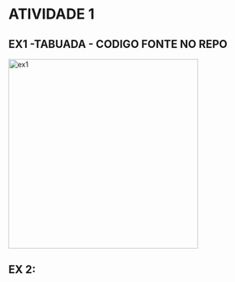 # ATIVIDADE 1 
## EX1 -TABUADA - CODIGO FONTE NO REPO

<img width="374" alt="ex1" src="https://user-images.githubusercontent.com/94724021/190700434-0dd3c1cf-72bf-49e1-b289-5107e0f943d1.png">

## EX 2:
